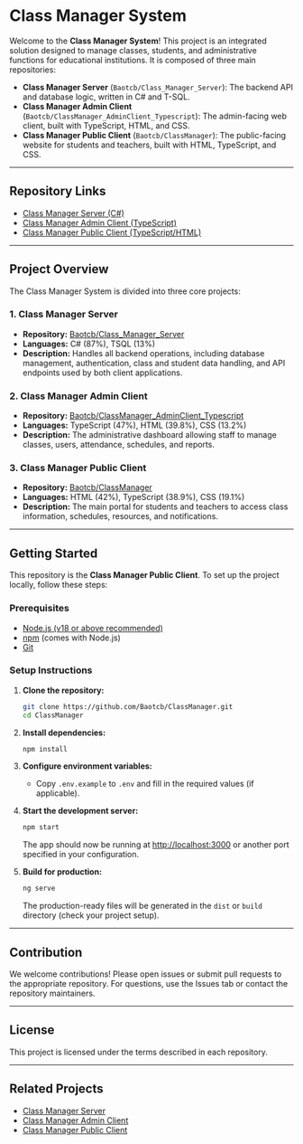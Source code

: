 # Class Manager System

Welcome to the **Class Manager System**! This project is an integrated solution designed to manage classes, students, and administrative functions for educational institutions. It is composed of three main repositories:

- **Class Manager Server** (`Baotcb/Class_Manager_Server`): The backend API and database logic, written in C# and T-SQL.
- **Class Manager Admin Client** (`Baotcb/ClassManager_AdminClient_Typescript`): The admin-facing web client, built with TypeScript, HTML, and CSS.
- **Class Manager Public Client** (`Baotcb/ClassManager`): The public-facing website for students and teachers, built with HTML, TypeScript, and CSS.

---

## Repository Links

- [Class Manager Server (C#)](https://github.com/Baotcb/Class_Manager_Server)
- [Class Manager Admin Client (TypeScript)](https://github.com/Baotcb/ClassManager_AdminClient_Typescript)
- [Class Manager Public Client (TypeScript/HTML)](https://github.com/Baotcb/ClassManager)

---

## Project Overview

The Class Manager System is divided into three core projects:

### 1. Class Manager Server

- **Repository:** [Baotcb/Class_Manager_Server](https://github.com/Baotcb/Class_Manager_Server)
- **Languages:** C# (87%), TSQL (13%)
- **Description:** Handles all backend operations, including database management, authentication, class and student data handling, and API endpoints used by both client applications.

### 2. Class Manager Admin Client

- **Repository:** [Baotcb/ClassManager_AdminClient_Typescript](https://github.com/Baotcb/ClassManager_AdminClient_Typescript)
- **Languages:** TypeScript (47%), HTML (39.8%), CSS (13.2%)
- **Description:** The administrative dashboard allowing staff to manage classes, users, attendance, schedules, and reports.

### 3. Class Manager Public Client

- **Repository:** [Baotcb/ClassManager](https://github.com/Baotcb/ClassManager)
- **Languages:** HTML (42%), TypeScript (38.9%), CSS (19.1%)
- **Description:** The main portal for students and teachers to access class information, schedules, resources, and notifications.

---

## Getting Started

This repository is the **Class Manager Public Client**. To set up the project locally, follow these steps:

### Prerequisites

- [Node.js (v18 or above recommended)](https://nodejs.org/)
- [npm](https://www.npmjs.com/) (comes with Node.js)
- [Git](https://git-scm.com/)

### Setup Instructions

1. **Clone the repository:**

   ```bash
   git clone https://github.com/Baotcb/ClassManager.git
   cd ClassManager
   ```

2. **Install dependencies:**

   ```bash
   npm install
   ```

3. **Configure environment variables:**

   - Copy `.env.example` to `.env` and fill in the required values (if applicable).

4. **Start the development server:**

   ```bash
   npm start
   ```

   The app should now be running at [http://localhost:3000](http://localhost:3000) or another port specified in your configuration.

5. **Build for production:**

   ```bash
   ng serve
   ```

   The production-ready files will be generated in the `dist` or `build` directory (check your project setup).

---

## Contribution

We welcome contributions! Please open issues or submit pull requests to the appropriate repository. For questions, use the Issues tab or contact the repository maintainers.

---

## License

This project is licensed under the terms described in each repository.

---

## Related Projects

- [Class Manager Server](https://github.com/Baotcb/Class_Manager_Server)
- [Class Manager Admin Client](https://github.com/Baotcb/ClassManager_AdminClient_Typescript)
- [Class Manager Public Client](https://github.com/Baotcb/ClassManager)

